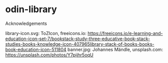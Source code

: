 # odin-library

Acknowledgements

library-icon.svg: ToZIcon, freeicons.io: https://freeicons.io/e-learning-and-education-icon-set-7/bookstack-study-three-educative-book-stack-studies-books-knowledge-icon-407965library-stack-of-books-books-book-education-icon-511804
banner.jpg: Johannes Mändle, unsplash.com: https://unsplash.com/photos/Y7pijhr5oqU